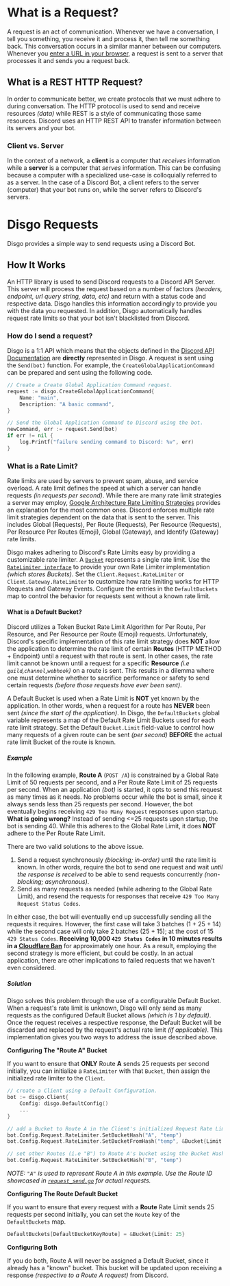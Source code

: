 # What is a Request?

A request is an act of communication. Whenever we have a conversation, I tell you something, you receive it and process it, then tell me something back. This conversation occurs in a similar manner between our computers. Whenever you [enter a URL in your browser](https://github.com/alex/what-happens-when#browser), a request is sent to a server that processes it and sends you a request back.

## What is a REST HTTP Request?

In order to communicate better, we create protocols that we must adhere to during conversation. The HTTP protocol is used to send and receive resources _(data)_ while REST is a style of communicating those same resources. Discord uses an HTTP REST API to transfer information between its servers and your bot.

### Client vs. Server

In the context of a network, a **client** is a computer that _receives_ information while a **server** is a computer that _serves_ information. This can be confusing because a computer with a specialized use-case is colloquially referred to as a server. In the case of a Discord Bot, a client refers to the server (computer) that your bot runs on, while the server refers to Discord's servers.

# Disgo Requests

Disgo provides a simple way to send requests using a Discord Bot.

## How It Works

An HTTP library is used to send Discord requests to a Discord API Server. This server will process the request based on a number of factors _(headers, endpoint, url query string, data, etc)_ and return with a status code and respective data. Disgo handles this information accordingly to provide you with the data you requested. In addition, Disgo automatically handles request rate limits so that your bot isn't blacklisted from Discord.

### How do I send a request?

Disgo is a 1:1 API which means that the objects defined in the [Discord API Documentation](https://discord.com/developers/docs/intro) are **directly** represented in Disgo. A request is sent using the `Send(bot)` function. For example, the `CreateGlobalApplicationCommand` can be prepared and sent using the following code.

```go
// Create a Create Global Application Command request.
request := disgo.CreateGlobalApplicationCommand{
    Name: "main",
    Description: "A basic command",
}

// Send the Global Application Command to Discord using the bot.
newCommand, err := request.Send(bot)
if err != nil {
    log.Printf("failure sending command to Discord: %v", err)
}
```

### What is a Rate Limit?

Rate limits are used by servers to prevent spam, abuse, and service overload. A rate limit defines the speed at which a server can handle requests _(in requests per second)_. While there are many rate limit strategies a server may employ, [Google Architecture Rate Limiting Strategies](https://cloud.google.com/architecture/rate-limiting-strategies-techniques#techniques-enforcing-rate-limits) provides an explanation for the most common ones. Discord enforces multiple rate limit strategies dependent on the data that is sent to the server. This includes Global (Requests), Per Route (Requests), Per Resource (Requests), Per Resource Per Routes (Emoji), Global (Gateway), and Identify (Gateway) rate limits.

Disgo makes adhering to Discord's Rate Limits easy by providing a customizable rate limiter. A [`Bucket`](../../wrapper/ratelimiter.go) represents a single rate limit. Use the [`RateLimiter interface`](../../wrapper/ratelimiter.go) to provide your own Rate Limiter implementation _(which stores Buckets)_. Set the `Client.Request.RateLimiter` or `Client.Gateway.RateLimiter` to customize how rate limiting works for HTTP Requests and Gateway Events. Configure the entries in the `DefaultBuckets` map to control the behavior for requests sent without a known rate limit.

#### What is a Default Bucket?

Discord utilizes a Token Bucket Rate Limit Algorithm for Per Route, Per Resource, and Per Resource per Route (Emoji) requests. Unfortunately, Discord's specific implementation of this rate limit strategy does **NOT** allow the application to determine the rate limit of certain **Routes** (HTTP METHOD + Endpoint) until a request with that route is sent. In other cases, the rate limit cannot be known until a request for a specific **Resource** _(i.e `guild`,`channel`,`webhook`)_ on a route is sent. This results in a dilemma where one must determine whether to sacrifice performance or safety to send certain requests _(before those requests have ever been sent)_.

A Default Bucket is used when a Rate Limit is **NOT** yet known by the application. In other words, when a request for a route has **NEVER** been sent _(since the start of the application)_. In Disgo, the `DefaultBuckets` global variable represents a map of the Default Rate Limit Buckets used for each rate limit strategy. Set the Default `Bucket.Limit` field-value to control how many requests of a given route can be sent _(per second)_ **BEFORE** the actual rate limit Bucket of the route is known.

##### Example

In the following example, **Route A** (`POST /A`) is constrained by a Global Rate Limit of 50 requests per second, and a Per Route Rate Limit of 25 requests per second. When an application _(bot)_ is started, it opts to send this request as many times as it needs. No problems occur while the bot is small, since it always sends less than 25 requests per second. However, the bot eventually begins receiving `429 Too Many Request` responses upon startup. **What is going wrong?** Instead of sending <=25 requests upon startup, the bot is sending 40. While this adheres to the Global Rate Limit, it does **NOT** adhere to the Per Route Rate Limit.

There are two valid solutions to the above issue. 

1. Send a request synchronously _(blocking; in-order)_ until the rate limit is known. In other words, require the bot to send one request and wait _until the response is received_ to be able to send requests concurrently _(non-blocking; asynchronous)_.
2. Send as many requests as needed (while adhering to the Global Rate Limit), and resend the requests for responses that receive `429 Too Many Request Status Codes`.

In either case, the bot will eventually end up successfully sending all the requests it requires. However, the first case will take 3 batches (1 + 25 + 14) while the second case will only take 2 batches (25 + 15); at the cost of 15 `429 Status Codes`. **Receiving 10,000 `429 Status Codes` in 10 minutes results in a [Cloudflare Ban](https://discord.com/developers/docs/topics/rate-limits)** for approximately one hour. As a result, employing the second strategy is more efficient, but could be costly. In an actual application, there are other implications to failed requests that we haven't even considered.

##### Solution

Disgo solves this problem through the use of a configurable Default Bucket. When a request's rate limit is unknown, Disgo will only send as many requests as the configured Default Bucket allows _(which is 1 by default)_. Once the request receives a respective response, the Default Bucket will be discarded and replaced by the request's actual rate limit _(if applicable)_. This implementation gives you two ways to address the issue described above.

**Configuring The "Route A" Bucket**

If you want to ensure that **ONLY** Route **A** sends 25 requests per second initially, you can initialize a  `RateLimiter` with that `Bucket`, then assign the initialized rate limiter to the `Client`. 

```go
// create a Client using a Default Configuration.
bot := disgo.Client{
    Config: disgo.DefaultConfig()
    ...
}

// add a Bucket to Route A in the Client's initialized Request Rate Limiter.
bot.Config.Request.RateLimiter.SetBucketHash("A", "temp")
bot.Config.Request.RateLimiter.SetBucketFromHash("temp", &Bucket{Limit: 25})

// set other Routes (i.e "B") to Route A's bucket using the Bucket Hash.
bot.Config.Request.RateLimiter.SetBucketHash("B", "temp")
```

_NOTE: `"A"` is used to represent Route A in this example. Use the Route ID showcased in [`request_send.go`](../../wrapper/request_send.go) for actual requests._

**Configuring The Route Default Bucket**

If you want to ensure that every request with a **Route** Rate Limit sends 25 requests per second initially, you can set the `Route` key of the `DefaultBuckets` map.

```go
DefaultBuckets[DefaultBucketKeyRoute] = &Bucket{Limit: 25}
```

**Configuring Both**

If you do both, Route A will never be assigned a Default Bucket, since it already has a "known" bucket. This bucket will be updated upon receiving a response _(respective to a Route A request)_ from Discord.
